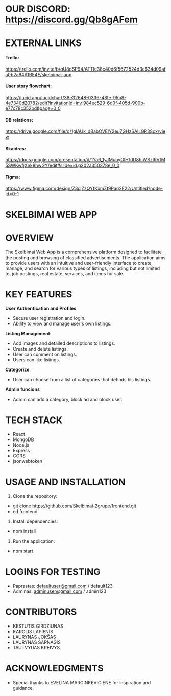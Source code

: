 # OUR DISCORD: https://discord.gg/Qb8gAFem

# EXTERNAL LINKS

#### Trello:
https://trello.com/invite/b/qU8dSP94/ATTIc38c40d6f5672524d3c634d09afa0b2a64A1BE4E/skelbimai-app 

#### User story flowchart:
https://lucid.app/lucidchart/38e32648-0336-48fe-95b8-4e7340d20782/edit?invitationId=inv_984ec529-6d0f-405d-900b-e77c78c352bd&page=0_0

#### DB relations:
https://drive.google.com/file/d/1glAUk_dBabOVElY2eu7GHzSAlLGR3Sox/view

#### Skaidres:
https://docs.google.com/presentation/d/1Ya6_1yJMuhyOlH1dD8hIWSzIRVfM5SWKwfjXnk8hwGY/edit#slide=id.g202a350378e_0_0

#### Figma:
https://www.figma.com/design/Z3cjZzQYfKxmZt9Paq2F22/Untitled?node-id=0-1


# SKELBIMAI WEB APP


# OVERVIEW

The Skelbimai Web App is a comprehensive platform designed to facilitate the posting and browsing of classified advertisements. The application aims to provide users with an intuitive and user-friendly interface to create, manage, and search for various types of listings, including but not limited to, job postings, real estate, services, and items for sale.


# KEY FEATURES

**User Authentication and Profiles**:
   - Secure user registration and login.
   - Ability to view and manage user's own listings.

**Listing Management**:
  - Add images and detailed descriptions to listings.
  - Create and delete listings.
  - User can comment on listings.
  - Users can like listings.

**Categorize**:
  -  User can choose from a list of categories that definds his listings.
  
**Admin funcions**
  - Admin can add a category, block ad and block user.


# TECH STACK

- React
- MongoDB
- Node.js
- Express
- CORS
- jsonwebtoken


# USAGE AND INSTALLATION

1. Clone the repository:
- git clone https://github.com/Skelbimai-2grupe/frontend.git
- cd frontend

1. Install dependencies:
- npm install

1. Run the application:
- npm start


# LOGINS FOR TESTING

- Paprastas: defaultuser@gmail.com / default123
- Adminas: adminuser@gmail.com / admin123


# CONTRIBUTORS 

- KESTUTIS GIRDZIUNAS
- KAROLIS LAPIENIS
- LAURYNAS JOKŠAS
- LAURYNAS ŠAPNAGIS
- TAUTVYDAS KREIVYS


# ACKNOWLEDGMENTS

- Special thanks to EVELINA MARCINKEVICIENE for inspiration and guidance.
